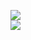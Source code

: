 [![](https://img.shields.io/badge/Made%20With-Github%20Spray-lightgrey.svg?style=for-the-badge&logo=github)](https://github.com/Annihil/github-spray#29094)  
[![](https://i.imgur.com/2DrTn0Z.gif)](https://github.com/Annihil/github-spray)